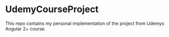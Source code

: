 # UdemyCourseProject

This repo contains my personal implementation of the project from Udemys Angular 2+ course.
